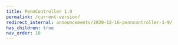 ```yaml
---
title: PennController 1.9
permalink: /current-version/
redirect_internal: announcements/2020-12-16-penncontroller-1-9/
has_children: true
nav_order: 10
---
```

